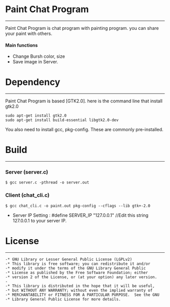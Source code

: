 # Paint Chat Program
------------------
Paint Chat Program is chat program with painting program.
you can share your paint with others.


#### Main functions
- Change Bursh color, size
- Save image in Server.

# Dependency
------------------
Paint Chat Program is  based [GTK2.0]. here is the command line that install gtk2.0
```
sudo apt-get install gtk2.0
sudo apt-get install build-essential libgtk2.0-dev
```
You also need to install gcc, pkg-config. These are commonly pre-installed.

# Build
------------------
### Server (server.c)
```terminal
$ gcc server.c -pthread -o server.out
```

### Client (chat_cli.c)
```terminal
$ gcc chat_cli.c -o paint.out pkg-config --cflags --lib gtk+-2.0
```
- Server IP Setting :
#define SERVER_IP "127.0.0.1" //Edit this string 127.0.0.1 to your server IP.

# License
------------------

```
-* GNU Library or Lesser General Public License (LGPLv2)
-* This library is free software; you can redistribute it and/or
-* modify it under the terms of the GNU Library General Public
-* License as published by the Free Software Foundation; either
-* version 2 of the License, or (at your option) any later version.
-
-* This library is distributed in the hope that it will be useful,
-* but WITHOUT ANY WARRANTY; without even the implied warranty of
-* MERCHANTABILITY or FITNESS FOR A PARTICULAR PURPOSE.  See the GNU
-* Library General Public License for more details.

```
